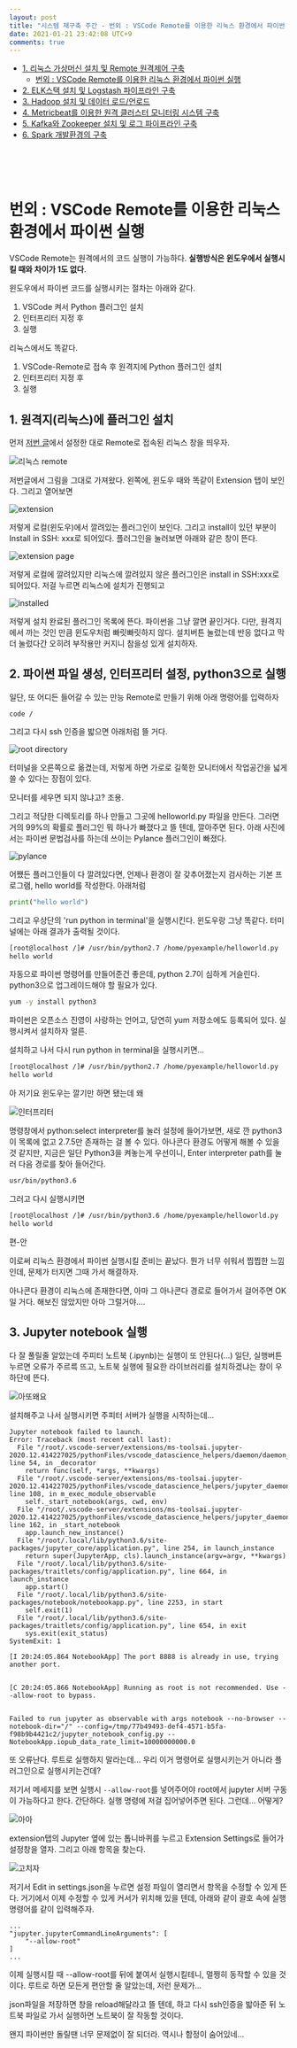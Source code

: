 ```yaml
---
layout: post
title: "시스템 재구축 주간 - 번외 : VSCode Remote를 이용한 리눅스 환경에서 파이썬 실행"
date: 2021-01-21 23:42:08 UTC+9
comments: true
---
```



 - [1. 리눅스 가상머신 설치 및 Remote 원격제어 구축](1_linux.md)
    - [번외 : VSCode Remote를 이용한 리눅스 환경에서 파이썬 실행](1_1_Pylinux.md)
 - [2. ELK스택 설치 및 Logstash 파이프라인 구축](2_ELK.md)
 - [3. Hadoop 설치 및 데이터 로드/언로드](3_Hadoop.md)
 - [4. Metricbeat를 이용한 원격 클러스터 모니터링 시스템 구축](4_remote.md)
 - [5. Kafka와 Zookeeper 설치 및 로그 파이프라인 구축](5_kafka.md)
 - [6. Spark 개발환경의 구축](6_spark.md)


<br><br><br>

# 번외 : VSCode Remote를 이용한 리눅스 환경에서 파이썬 실행

VSCode Remote는 원격에서의 코드 실행이 가능하다. **실행방식은 윈도우에서 실행시킬 때와 차이가 1도 없다**.

윈도우에서 파이썬 코드를 실행시키는 절차는 아래와 같다.
1. VSCode 켜서 Python 플러그인 설치
2. 인터프리터 지정 후
3. 실행

리눅스에서도 똑같다.
1. VSCode-Remote로 접속 후 원격지에 Python 플러그인 설치
2. 인터프리터 지정 후
3. 실행

## 1. 원격지(리눅스)에 플러그인 설치
먼저 [저번 글](linux.md)에서 설정한 대로 Remote로 접속된 리눅스 창을 띄우자.

![리눅스 remote](res/40_vscode.png)

저번글에서 그림을 그대로 가져왔다. 왼쪽에, 윈도우 때와 똑같이 Extension 탭이 보인다. 그리고 열어보면

![extension](res/41_vscodeext.png)

저렇게 로컬(윈도우)에서 깔려있는 플러그인이 보인다. 그리고 install이 있던 부분이 Install in SSH: xxx로 되어있다. 플러그인을 눌러보면 아래와 같은 창이 뜬다.

![extension page](res/42_vscodext_ins.png)

저렇게 로컬에 깔려있지만 리눅스에 깔려있지 않은 플러그인은 install in SSH:xxx로 되어있다. 저걸 누르면 리눅스에 설치가 진행되고

![installed](res/43_vscodext_inst.png)

저렇게 설치 완료된 플러그인 목록에 뜬다. 파이썬을 그냥 깔면 끝인거다. 다만, 원격지에서 까는 것인 만큼 윈도우처럼 빠릿빠릿하지 않다. 설치버튼 눌렀는데 반응 없다고 막 더 눌렀다간 오히려 부작용만 커지니 참을성 있게 설치하자.

## 2. 파이썬 파일 생성, 인터프리터 설정, python3으로 실행
일단, 또 어디든 들어갈 수 있는 만능 Remote로 만들기 위해 아래 명령어를 입력하자
```
code /
```
그리고 다시 ssh 인증을 밟으면 아래처럼 뜰 거다. 

![root directory](res/44_root.png)

터미널을 오른쪽으로 옮겼는데, 저렇게 하면 가로로 길쭉한 모니터에서 작업공간을 넓게 쓸 수 있다는 장점이 있다.

모니터를 세우면 되지 않냐고? 조용.

그리고 적당한 디렉토리를 하나 만들고 그곳에 helloworld.py 파일을 만든다. 그러면 거의 99%의 확률로 플러그인 뭐 하나가 빠졌다고 뜰 텐데, 깔아주면 된다. 아래 사진에서는 파이썬 문법검사를 하는데 쓰이는 Pylance 플러그인이 빠졌다.

![pylance](res/45_pylance.png)

어쨌든 플러그인들이 다 깔려있다면, 언제나 환경이 잘 갖추어졌는지 검사하는 기본 프로그램, hello world를 작성한다. 아래처럼

```python
print("hello world")
```
그리고 우상단의 'run python in terminal'을 실행시킨다. 윈도우랑 그냥 똑같다. 터미널에는 아래 결과가 출력될 것이다.

```bash
[root@localhost /]# /usr/bin/python2.7 /home/pyexample/helloworld.py
hello world
```
자동으로 파이썬 명령어를 만들어준건 좋은데, python 2.7이 심하게 거슬린다. python3으로 업그레이드해야 할 필요가 있다.

```bash
yum -y install python3
```
파이썬은 오픈소스 진영이 사랑하는 언어고, 당연히 yum 저장소에도 등록되어 있다. 실행시켜서 설치하자 얼른.

설치하고 나서 다시 run python in terminal을 실행시키면...
```bash
[root@localhost /]# /usr/bin/python2.7 /home/pyexample/helloworld.py
hello world
```
아 저기요 윈도우는 깔기만 하면 됐는데 왜

![인터프리터](res/46_interpreter.png)

명령창에서 python:select interpreter를 눌러 설정에 들어가보면, 새로 깐 python3이 목록에 없고 2.7.5만 존재하는 걸 볼 수 있다. 아나콘다 환경도 어떻게 해볼 수 있을 것 같지만, 지금은 일단 Python3을 켜놓는게 우선이니, Enter interpreter path를 눌러 다음 경로를 찾아 들어간다.

```bash
usr/bin/python3.6
```
그러고 다시 실행시키면
```bash
[root@localhost /]# /usr/bin/python3.6 /home/pyexample/helloworld.py
hello world
```
편-안

이로써 리눅스 환경에서 파이썬 실행시킬 준비는 끝났다. 뭔가 너무 쉬워서 찝찝한 느낌인데, 문제가 터지면 그때 가서 해결하자.

아나콘다 환경이 리눅스에 존재한다면, 아마 그 아나콘다 경로로 들어가서 걸어주면 OK일 거다. 해보진 않았지만 아마 그럴거야....

## 3. Jupyter notebook 실행
다 잘 풀릴줄 알았는데 주피터 노트북 (.ipynb)는 실행이 또 안된다(...) 일단, 실행버튼 누르면 오류가 주르륵 뜨고, 노트북 실행에 필요한 라이브러리를 설치하겠냐는 창이 우하단에 뜬다.

![아또왜요](res/47_notebook.png)

설치해주고 나서 실행시키면 주피터 서버가 실행을 시작하는데...

```
Jupyter notebook failed to launch. 
Error: Traceback (most recent call last):
  File "/root/.vscode-server/extensions/ms-toolsai.jupyter-2020.12.414227025/pythonFiles/vscode_datascience_helpers/daemon/daemon_python.py", line 54, in _decorator
    return func(self, *args, **kwargs)
  File "/root/.vscode-server/extensions/ms-toolsai.jupyter-2020.12.414227025/pythonFiles/vscode_datascience_helpers/jupyter_daemon.py", line 108, in m_exec_module_observable
    self._start_notebook(args, cwd, env)
  File "/root/.vscode-server/extensions/ms-toolsai.jupyter-2020.12.414227025/pythonFiles/vscode_datascience_helpers/jupyter_daemon.py", line 162, in _start_notebook
    app.launch_new_instance()
  File "/root/.local/lib/python3.6/site-packages/jupyter_core/application.py", line 254, in launch_instance
    return super(JupyterApp, cls).launch_instance(argv=argv, **kwargs)
  File "/root/.local/lib/python3.6/site-packages/traitlets/config/application.py", line 664, in launch_instance
    app.start()
  File "/root/.local/lib/python3.6/site-packages/notebook/notebookapp.py", line 2253, in start
    self.exit(1)
  File "/root/.local/lib/python3.6/site-packages/traitlets/config/application.py", line 654, in exit
    sys.exit(exit_status)
SystemExit: 1

[I 20:24:05.864 NotebookApp] The port 8888 is already in use, trying another port.


[C 20:24:05.866 NotebookApp] Running as root is not recommended. Use --allow-root to bypass.


Failed to run jupyter as observable with args notebook --no-browser --notebook-dir="/" --config=/tmp/77b49493-def4-4571-b5fa-f98b9b4421c2/jupyter_notebook_config.py --NotebookApp.iopub_data_rate_limit=10000000000.0

```
또 오류난다. 루트로 실행하지 말라는데... 우리 이거 명령어로 실행시키는거 아니라 플러그인으로 실행시키는건데?

저기서 메세지를 보면 실행시 ```--allow-root```를 넣어주어야 root에서 jupyter 서버 구동이 가능하다고 한다. 간단하다. 실행 명령에 저걸 집어넣어주면 된다. 그런데... 어떻게?

![아아](res/48_setting.png)

extension탭의 Jupyter 옆에 있는 톱니바퀴를 누르고 Extension Settings로 들어가 설정창을 열자. 그리고 아래 항목을 찾는다.

![고치자](res/49_setting2.png)

저기서 Edit in settings.json을 누르면 설정 파일이 열리면서 항목을 수정할 수 있게 뜬다. 거기에서 이제 수정할 수 있게 커서가 위치해 있을 텐데, 아래와 같이 괄호 속에 실행 명령어를 같이 입력해주자.

```
...
"jupyter.jupyterCommandLineArguments": [        
    "--allow-root"
]
...
```
이제 실행시킬 때 --allow-root를 뒤에 붙여서 실행시킬테니, 멀쩡히 동작할 수 있을 것이다. 루트로 하면 모든게 편안할 줄 알았는데, 저런 문제가...

json파일을 저장하면 창을 reload해달라고 뜰 텐데, 하고 다시 ssh인증을 밟아준 뒤 노트북 파일로 가서 실행하면 노트북이 잘 작동할 것이다.

왠지 파이썬만 돌릴땐 너무 문제없이 잘 되더라. 역시나 함정이 숨어있네...


